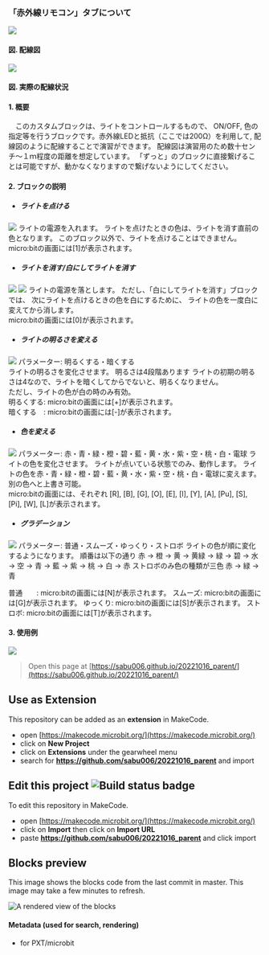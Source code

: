 ### 「赤外線リモコン」タブについて
![](http://www.kodai.uec.ac.jp/blocks_img/UR/sample.png)
#### 図. 配線図

![](http://www.kodai.uec.ac.jp/blocks_img/UR/real.png)
#### 図. 実際の配線状況

#### 1. 概要
　このカスタムブロックは、ライトをコントロールするもので、
ON/OFF, 色の指定等を行うブロックです。赤外線LEDと抵抗（ここでは200Ω）を利用して,
配線図のように配線することで演習ができます。
配線図は演習用のため数十センチ～１ｍ程度の距離を想定しています。
「ずっと」のブロックに直接繋げることは可能ですが、動かなくなりますので繋げないようにしてください。
<!-- 　このカスタムブロックは、SALKING社のタッチライト（４色対応）をコントロールするもので、
ON/OFF, 色の指定等を行うブロックです。赤外線LEDと抵抗（ここでは200Ω）を利用して,
配線図のように配線することで演習ができます。
配線図は演習用のため数十センチ～１ｍ程度の距離を想定しています。
「ずっと」のブロックに直接繋げることは可能ですが、動かなくなりますので繋げないようにしてください。 -->

#### 2. ブロックの説明
- ##### ライトを点ける  
![](http://www.kodai.uec.ac.jp/blocks_img/UR/light_on.png)
ライトの電源を入れます。
ライトを点けたときの色は、ライトを消す直前の色となります。
このブロック以外で、ライトを点けることはできません。  
micro:bitの画面には[1]が表示されます。  


- ##### ライトを消す/白にしてライトを消す  
![](http://www.kodai.uec.ac.jp/blocks_img/UR/light_off.png)
![](http://www.kodai.uec.ac.jp/blocks_img/UR/light_off2.png)
ライトの電源を落とします。
ただし、「白にしてライトを消す」ブロックでは、
次にライトを点けるときの色を白にするために、
ライトの色を一度白に変えてから消します。  
micro:bitの画面には[0]が表示されます。


- ##### ライトの明るさを変える  
![](http://www.kodai.uec.ac.jp/blocks_img/UR/light_brighter.png)
パラメーター: 明るくする・暗くする  
ライトの明るさを変化させます。
明るさは4段階あります
ライトの初期の明るさは4なので、ライトを暗くしてからでないと、明るくなりません。  
ただし、ライトの色が白の時のみ有効。  
明るくする: micro:bitの画面には[+]が表示されます。  
暗くする　: micro:bitの画面には[-]が表示されます。


- ##### 色を変える   
![](http://www.kodai.uec.ac.jp/blocks_img/UR/light_change.png)
パラメーター: 赤・青・緑・橙・碧・藍・黄・水・紫・空・桃・白・電球
ライトの色を変化させます。
ライトが点いている状態でのみ、動作します。
ライトの色を赤・青・緑・橙・碧・藍・黄・水・紫・空・桃・白・電球に変えます。
別の色へと上書き可能。  
micro:bitの画面には、それぞれ [R], [B], [G], [O], [E], [I], [Y],
[A], [Pu], [S], [Pi], [W], [L]が表示されます。


- ##### グラデーション
![](http://www.kodai.uec.ac.jp/blocks_img/UR/light_change16)
パラメーター: 普通・スムーズ・ゆっくり・ストロボ 
ライトの色が順に変化するようになります。
順番は以下の通り
赤 → 橙 → 黄 → 黄緑 → 緑 → 碧 → 水 → 空 → 青 → 藍 → 紫 → 桃 → 白 → 赤
ストロボのみ色の種類が三色
赤 → 緑 → 青

普通　　: micro:bitの画面には[N]が表示されます。
スムーズ: micro:bitの画面には[G]が表示されます。
ゆっくり: micro:bitの画面には[S]が表示されます。
ストロボ: micro:bitの画面には[T]が表示されます。

#### 3. 使用例
![](http://www.kodai.uec.ac.jp/blocks_img/UR/light_exp.png)



> Open this page at [https://sabu006.github.io/20221016_parent/](https://sabu006.github.io/20221016_parent/)

## Use as Extension

This repository can be added as an **extension** in MakeCode.

* open [https://makecode.microbit.org/](https://makecode.microbit.org/)
* click on **New Project**
* click on **Extensions** under the gearwheel menu
* search for **https://github.com/sabu006/20221016_parent** and import

## Edit this project ![Build status badge](https://github.com/sabu006/20221016_parent/workflows/MakeCode/badge.svg)

To edit this repository in MakeCode.

* open [https://makecode.microbit.org/](https://makecode.microbit.org/)
* click on **Import** then click on **Import URL**
* paste **https://github.com/sabu006/20221016_parent** and click import

## Blocks preview

This image shows the blocks code from the last commit in master.
This image may take a few minutes to refresh.

![A rendered view of the blocks](https://github.com/sabu006/20221016_parent/raw/master/.github/makecode/blocks.png)

#### Metadata (used for search, rendering)

* for PXT/microbit
<script src="https://makecode.com/gh-pages-embed.js"></script><script>makeCodeRender("{{ site.makecode.home_url }}", "{{ site.github.owner_name }}/{{ site.github.repository_name }}");</script>
